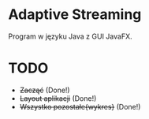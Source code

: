 ﻿ # Adaptive Streaming
 Program w języku Java z GUI JavaFX.

 # TODO
 * ~~Zacząć~~ (Done!)
 * ~~Layout aplikacji~~ (Done!)
 * ~~Wszystko pozostałe\{wykres}~~ (Done!)
